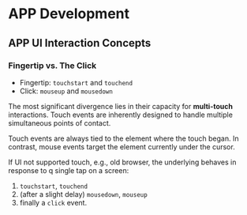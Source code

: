 # APP Development

## APP UI Interaction Concepts

### Fingertip vs. The Click

* Fingertip: `touchstart` and `touchend`
* Click: `mouseup` and `mousedown`

The most significant divergence lies in their capacity for **multi-touch** interactions.
Touch events are inherently designed to handle multiple simultaneous points of contact.

Touch events are always tied to the element where the touch began.
In contrast, mouse events target the element currently under the cursor.

If UI not supported touch, e.g., old browser, the underlying behaves in response to q single tap on a screen:

1. `touchstart`, `touchend`
2. (after a slight delay) `mousedown`, `mouseup`
3. finally a `click` event.
